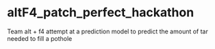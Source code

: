 # altF4_patch_perfect_hackathon
 Team alt + f4 attempt at a prediction model to predict the amount of tar needed to fill a pothole
